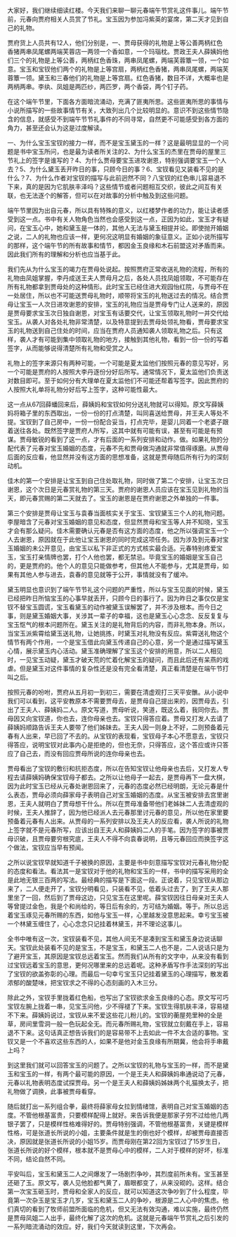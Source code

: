 
大家好，我们继续细读红楼。今天我们来聊一聊元春端午节赏礼这件事儿。端午节前，元春向贾府相关人员赏了节礼。宝玉因为参加冯紫英的宴席，第二天才见到自己的礼物。

贾府货上人员共有12人，他们分别是，一、贾母获得的礼物是上等公善两柄红色香猪两串凤尾螺两端芙蓉店一两领一个香如意，一个玛瑙枕。贾政王夫人薛姨妈他们三个的礼物是上等公善，两柄红色香珠，两串凤尾螺，两端芙蓉簟一领，一个如意。宝玉和宝钗他们两个的礼物是上等宫扇，两柄红色香猪，两串凤尾螺，两端芙蓉簟一领。黛玉和三春他们的礼物是上等宫扇。红色香猪，数目不详，大概率也是两柄两串。李纨、凤姐是两匹纱，两匹罗，两个香袋，两个钉子药。

在这个端午节里，下面各方面暗流涌动，充满了匪夷所思。这些匪夷所思的事情与小说所描写的一些故事情节有关，大致列出几个比较明显的。意识不到这些情节隐含的信息，就感受不到端午节节礼事件的不同寻常，自然更不可能感受到各方面的角力，甚至还会认为这是过度解读。

一、为什么宝玉宝钗的接力一样，而不是宝玉黛玉的一样？这是最明显显的一个问题是书中宝玉所问，也是最为读者所关注的2、为什么宝玉的杰里在贾母的屋里三节礼上的签字是谁写的？4、为什么贾母要宝玉进攻谢恩，特别强调要宝玉一个人去？5、为什么黛玉丢开昨日的事，只顾今日的事？6、宝钗看见又装看不见的是什么？7、为什么作者对宝钗的描写与此前迥然不同？八宝钗的红色串儿容易退不下来，真的是因为它肌肤丰泽吗？这些情节或者问题相互交织，彼此之间互有关联，也无法逐个的解答，但可以在对故事的分析中触及到这些问题。

端午节里因为出自元春，所以具有特殊的意义，以红楼梦作者的功力，能让读者感受到这一点。书中有关人物角色当然也会感受到这一点，正因为如此，宝玉才有疑问，在宝玉心中，她和黛玉是一体的，其他人无法与黛玉相提并论。即使抛开婚姻之说，二人的礼物也应该一样，更何况这明显有婚姻的象征意义。正如小说所描写的那样，这个端午节的所有故事和情节，都因金玉良缘和木石前盟这对矛盾而来。因此我们所有的理解和分析也应当基于此。

我们先从为什么宝玉的竭力在贾母处说起。按照贾府正常收送礼物的流程，所有的礼物由凤姐掌握，李丹成送王夫人贾母月之后，各处人员找凤姐领取，不可能存在所有礼物都拿到贾母处的这种情形。此时宝玉已经住进大观园怡红院，与贾母不在一处居住，所以也不可能送贾母礼物时，顺带将宝玉的礼物送过去的情况。结合贾母让宝玉一人次日进攻谢恩的安排，宝玉的礼物应当是贾母专门让人送来的，原因是贾母要求宝玉次日独自谢恩，对宝玉有话要交代，让宝玉领取礼物时一并交代给宝玉。从袭人对各处礼物非常清楚，以及特意提到去贾母处领礼物看，贾母要求宝玉的礼物送到自己住处的时间，应当在贾府人员通知袭人领取礼物之后。只有这样，袭人才有可能到集中领取礼物的地方，接触到其他礼物，看到一份一份的写着签字，从而能够说得清楚所有礼物和受赏之人。

礼物上的签字来源只有两种可能，一个可能是夏太监他们按照元春的意见写好，另一个可能是贾府的人按照大李丹逐份分好后所写。通常情况下，夏太监他们负责送对数目即可。至于如何分有大理单在夏太监他们不可能还帮着写签字。因此贾府的人按照大礼单将礼物分好后写上签字，这种可能性最大。

这一点从67回薛蟠回来后，薛姨妈和宝钗如何分送礼物就可以得知。原文写薛姨妈将箱子里的东西取出，一份一份的打点清楚，叫同喜送给贾母，并王夫人等处不提。宝钗到了自己房中，一份一份配合妥当，打点完毕，是婴儿同着一个老婆子跟着送往各处。既然签字是贾府人所写，这其中就有可能有误，甚至有可能是有预谋。贾母敏锐的看到了这一点，才有后面的一系列安排和动作。做。如果礼物的分配代表了元春对宝玉婚姻的态度，元春不先和贾母做沟通就非常值得琢磨。从贾母后面的反应看，他显然并没有这方面的思想准备，这就是贾母随后所有行为的深刻动机。

佳木的第一个安排是让宝玉到自己住处取礼物，同时做了第二个安排，让宝玉次日谢恩，这个次日是元春赏礼物的第三天。贾府的谢恩人员应该在宝玉见到礼物的当天，即元春赏赐的第二天就去了。宝玉的谢恩是在贾府谢恩之外单独的一件事。

第三个安排是贾母让宝玉与袁春当面核实关于宝玉、宝钗黛玉三个人的礼物问题。李屋暗含了元春对宝玉婚姻的意见和态度，但显然贾母和宝玉等人并不知晓，宝玉才会有那么疑问。佳木需要确认元春是否有这方面的态度，他之所以强调宝玉一个人去谢恩，原因就在于此他让宝玉谢恩的同时完成这项任务。因为涉及到元春对宝玉婚姻的未公开意见，由宝玉以私下非正式的方式核实最合适。元春特别疼爱宝玉，宝玉打亲情牌也罢，打个人他也罢，都无禁忌。毕竟宝玉的婚姻是宝玉自己的，更是贾府的。他个人的意见只能做参考，但其他人不能参与，尤其是贾母，如果有其他人参与进去，袁春的意见就等于公开，事情就没有了缓冲。

黛玉明显也意识到了端午节节礼这个问题的严重性，所以与宝玉见面的时候，黛玉已经把昨日所恼宝玉的心事早就丢开，只顾今日的事行了。因为昨日之事仅仅是宝钗不替宝玉圆谎，宝玉看黛玉的动作被黛玉误解罢了，并不涉及根本。而今日之事，则是黛玉婚姻大事，关涉其一辈子的幸福，这也是黛玉心心念念、反反复复与宝玉怄气的根本问题所在。黛玉关注的是礼物背后的内容，而非礼物本身。所以，当宝玉派紫霄给黛玉送礼物，让她挑拣，时黛玉对礼物没有反应。紫霄送礼物这个情节有两个作用，一个是宝玉借此向黛玉传递自己的心意，另一个是通过描写黛玉心情，展示黛玉内心活动。黛玉准确理解了宝玉这个安排的用意，所以二人相见时，一见宝玉动疑，黛玉才破天荒的忙着化解宝玉的疑问，而且此后还有呆燕的戏虐。但是黛玉对这件事情的复杂性还是没有完全看清楚，真正看清楚是在端午节打叫之后。

按照元春的吩咐，贾府从五月初一到初三，需要在清虚观打三天平安醮。从小说中我们可以看到，这平安教原本不需要贾母去，是贾母自己提出来的，因贾母去，引出了王夫人、薛姨妈二人。原文写道，贾母听说，笑道，既这么着，我同你去。贾母因又向宝钗道，你也去，连你母亲也去。宝钗只得答应着。贾母又打发人去请了薛姨妈顺路告诉王夫人要带了他们姊妹去。王夫人因一则身上不好，二则预备着元春有人出来，早已回了不去的。从宝钗的表现看，宝钗母子本心不愿意去，宝钗只得答应，说明宝钗对此事内心是拒绝的，但也无奈，只得答应，这个答应或许只答应了自己去，而没有回应贾母所说的连你母亲也去。

贾母看出了宝钗的敷衍和抗拒态度，所以在告知宝钗让他母亲也去后，又打发人专程去请薛姨妈确保宝钗母子都去。之所以让他母子一起去，是贾母再下一盘大棋，因为此时宝玉已经从元春处谢恩回来了，元春的态度必然已经明朗，无论元春是什么表态，贾母必须向薛家母子表明自己对宝玉婚姻的态度。从宝玉被安排去宫里谢恩，王夫人就明白了贾母想干什么。所以在贾母准备带他们老姊妹二人去清虚观的时候，王夫人推辞了，因为他已经派人去元春那里讨元春的意见，所以他在家里要预备着元春有人出来。从贾母的一系列安排以及王夫人的反应看，袭人所说的礼物上签字就不是元春所写，应该出自王夫人和薛姨妈二人的手笔。因为签字的事被贾母识破，且贾母要穷根究底，王夫人不得不向袁春说明，且等元春回应而换签字这个做法，宝钗应当早有预闻。

之所以说宝钗早就知道千子被换的原因，主要是书中刻意描写宝钗对元春礼物分配的态度和看法。看法其一是宝钗对于他的礼物和宝玉的一样，书中的描写采用的全是此地无银三百两的写法。最经典的描写是下面这一段。正说着，只见宝钗从那边来了，二人便走开了，宝钗分明看见，只装看不见，低着头过去了，到了王夫人那里坐了一回，然后到了贾母这边，只见宝玉在这里呢。薛宝钗因往日母亲对王夫人等曾提过金色，我是个和尚给的，等日后有余的，方可结为婚姻。等于。所以总远着宝玉琢见元春所赐的东西，如他与宝玉一样，心里越发没意思起来。幸亏宝玉被一个林黛玉缠住了，心心念念只记挂着林黛玉，并不理论这事儿。

全书中唯有这一次，宝钗装看不见，其他人间无不是凑到宝玉和黛玉身边说话聊天。宝钗此处装看不见的是宝玉，不是宝玉，和黛玉二人也不是，二人说话只是为了避开宝玉，其原因是宝钗总远着宝玉。然而我们从所有的文字中，从来没有看到过宝钗远着宝玉的意思，更何况哪里来的总远着呢。这种矛盾写作手法深刻的写出了宝钗的欲盖弥彰的心理。而最后一句幸亏宝玉只记挂着黛玉的心理描写，散发着浓郁的酸楚味，把宝钗求之不得的心态刻画的入木三分。

除此之外，宝钗手里拢着红色船，也写出了宝钗欲求金玉良缘的心态。原文写可巧宝钗左腕上拢着一串，见宝玉问他，少不得褪了下来。宝钗生得肌肤丰泽，容易褪不下来。薛姨妈说过，宝钗从来不爱这些花儿粉儿的。宝钗的蘅屋苑里种的全是草，房间里雪洞一般一色玩起全无。而元春所赐礼物，宝钗就立刻戴在手上，容易退不下来。这句话真正想告诉我们的是容易带不上去如此一件不太合适的事物。宝钗又是一个不喜欢这些东西的人，如果不是他对金玉良缘有所期冀，他会将手串戴上吗？

到这里我们就可以回答宝玉的问题了。之所以宝钗的礼物与宝玉的一样，而不是黛玉和宝玉的一样，有两个最可能的原因，一个是王夫人和薛姨妈串通说动了元春，元春以礼物表明态度试探贾母。另一个是王夫人和薛姨妈姊妹两个礼猫换太子，把礼物做了调换，此事被贾母看穿。

随后就打出一系列组合拳，最终将薛家母女拉到情绪馆，表明自己对宝玉婚姻的态度。不管他根基富贵，只要模样配得上就好。来告诉我便是那家子穷不过给他几两银子罢了，只是模样性格难得好的。贾母特别强调，不管他根基富贵，关键是模样性格，可是张道长所说的小姐，主要条件就是生的倒也好个模样，却被贾母直接否决，原因就是张道长所说的小姐15岁。而贾母刚在第22回为宝钗过了15岁生日，张道长所说的好个模样，根本就不是贾母心中的模样，二人对于模样的好坏，标准不同，结论自然不同。

平安叫后，宝玉和黛玉二人之间爆发了一场剧烈争吵，其烈度前所未有。宝玉甚至还砸了玉。原文写，袭人见他脸都气黄了，眉眼都变了，从来没砌的。这样。结合第一次宝玉砸玉时，贾母和全家人的反应，就可以知道这次争吵到了什么程度，毕竟第一次杂玉是宝玉才几岁，宝玉和黛玉二人的争吵，根源是二人心中的焦虑。他们真切的看到了牧师前盟所面临的危机，但又无法有效沟通，难以实施，最终仍然是贾母凤姐二人出手，最终化解了这次的危机。这就是元春端午节赏礼之后引发的一系列暗流涌动的效应。好，我们今天就读到这里，下次再会。


